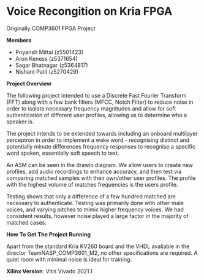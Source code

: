 # Voice Recongition on Kria FPGA 
Originally COMP3601 FPGA Project

**Members**
- Priyansh Mittal (z5501423)
- Aron Keness (z5371654)
- Sagar Bhatnagar (z5364817)
- Nishant Patil (z5270429)

**Project Overview**

The following project intended to use a Discrete Fast Fourier Transform (FFT) along with a few bank filters (MFCC, Notch Filter) to reduce noise in order to isolate necessary frequency magnitudes and allow for soft authentication of different user profiles, allowing us to determine who a speaker is. 

The project intends to be extended towards including an onboard multilayer perceptron in order to implement a wake word - recognising distinct and potentially minute differences frequency responses to recognise a specific word spoken, essentially soft speech to text.

An ASM can be seen in the drawio diagram. We allow users to create new profiles, add audio recordings to enhance accuracy, and then test via comparing matched samples with their own/other user profiles. The profile with the highest volume of matches frequencies is the users profile.

Testing shows that only a difference of a few hundred matched are necessary to authenticate. Testing was primarily done with other male voices, and varying pitches to mimic higher frequency voices. We had consistent results, however noise played a large factor in the majority of matched cases. 

**How To Get The Project Running**

Apart from the standard Kria KV260 board and the VHDL avaliable in the director TeamNASP_COMP3601_M2, no other specifications are required. A quiet room with minimal noise is ideal for training.

**Xilinx Version**: Vitis Vivado 2021.1
